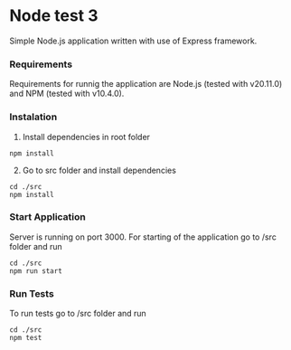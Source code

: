 # Node test 3

Simple Node.js application written with use of Express framework. 

### **Requirements**

Requirements for runnig the application are Node.js (tested with v20.11.0) and NPM (tested with v10.4.0). 

### **Instalation**
1. Install dependencies in root folder

```
npm install
```

2. Go to src folder and install dependencies

```
cd ./src
npm install
```

### **Start Application**

Server is running on port 3000. For starting of the application go to /src folder and run
```
cd ./src
npm run start
```

### **Run Tests**

To run tests go to /src folder and run
```
cd ./src
npm test
```